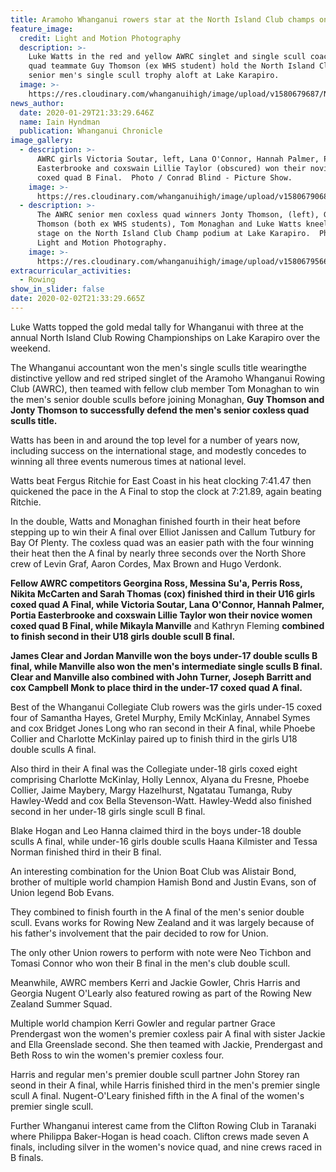 ```yaml
---
title: Aramoho Whanganui rowers star at the North Island Club champs on Lake Karapiro
feature_image:
  credit: Light and Motion Photography
  description: >-
    Luke Watts in the red and yellow AWRC singlet and single scull coach and
    quad teammate Guy Thomson (ex WHS student) hold the North Island Club Champ
    senior men's single scull trophy aloft at Lake Karapiro.
  image: >-
    https://res.cloudinary.com/whanganuihigh/image/upload/v1580679687/News/guy_thomson_chron_30.1.20.photo.Ligh_and_Motion_Photography.jpg
news_author:
  date: 2020-01-29T21:33:29.646Z
  name: Iain Hyndman
  publication: Whanganui Chronicle
image_gallery:
  - description: >-
      AWRC girls Victoria Soutar, left, Lana O'Connor, Hannah Palmer, Portia
      Easterbrooke and coxswain Lillie Taylor (obscured) won their novice women
      coxed quad B Final.  Photo / Conrad Blind - Picture Show.
    image: >-
      https://res.cloudinary.com/whanganuihigh/image/upload/v1580679068/News/Photo_MUL_was_given_for_sports_facebook.jpg
  - description: >-
      The AWRC senior men coxless quad winners Jonty Thomson, (left), Guy
      Thomson (both ex WHS students), Tom Monaghan and Luke Watts kneel centre
      stage on the North Island Club Champ podium at Lake Karapiro.  Photo /
      Light and Motion Photography.
    image: >-
      https://res.cloudinary.com/whanganuihigh/image/upload/v1580679566/News/Ex_Jonty_guy_Thomson._Chron_30.1.20._Light_and_Motion_Photography.jpg
extracurricular_activities:
  - Rowing
show_in_slider: false
date: 2020-02-02T21:33:29.665Z
---
```

Luke Watts topped the gold medal tally for Whanganui with three at the annual North Island Club Rowing Championships on Lake Karapiro over the weekend.

The Whanganui accountant won the men's single sculls title wearingthe distinctive yellow and red striped singlet of the Aramoho Whanganui Rowing Club (AWRC), then teamed with fellow club member Tom Monaghan to win the men's senior double sculls before joining Monaghan, **Guy Thomson and Jonty Thomson to successfully defend the men's senior coxless quad sculls title.**

Watts has been in and around the top level for a number of years now, including success on the international stage, and modestly concedes to winning all three events numerous times at national level.

Watts beat Fergus Ritchie for East Coast in his heat clocking 7:41.47 then quickened the pace in the A Final to stop the clock at 7:21.89, again beating Ritchie.

In the double, Watts and Monaghan finished fourth in their heat before stepping up to win their A final over Elliot Janissen and Callum Tutbury for Bay Of Plenty. The coxless quad was an easier path with the four winning their heat then the A final by nearly three seconds over the North Shore crew of Levin Graf, Aaron Cordes, Max Brown and Hugo Verdonk.

**Fellow AWRC competitors Georgina Ross, Messina Su'a, Perris Ross, Nikita McCarten and Sarah Thomas (cox) finished third in their U16 girls coxed quad A Final, while Victoria Soutar, Lana O'Connor, Hannah Palmer, Portia Easterbrooke and coxswain Lillie Taylor won their novice women coxed quad B Final, while Mikayla Manville** and Kathryn Fleming **combined to finish second in their U18 girls double scull B final.**

**James Clear and Jordan Manville won the boys under-17 double sculls B final, while Manville also won the men's intermediate single sculls B final. Clear and Manville also combined with John Turner, Joseph Barritt and cox Campbell Monk to place third in the under-17 coxed quad A final.**

Best of the Whanganui Collegiate Club rowers was the girls under-15 coxed four of Samantha Hayes, Gretel Murphy, Emily McKinlay, Annabel Symes and cox Bridget Jones Long who ran second in their A final, while Phoebe Collier and Charlotte McKinlay paired up to finish third in the girls U18 double sculls A final.

Also third in their A final was the Collegiate under-18 girls coxed eight comprising Charlotte McKinlay, Holly Lennox, Alyana du Fresne, Phoebe Collier, Jaime Maybery, Margy Hazelhurst, Ngatatau Tumanga, Ruby Hawley-Wedd and cox Bella Stevenson-Watt. Hawley-Wedd also finished second in her under-18 girls single scull B final.

Blake Hogan and Leo Hanna claimed third in the boys under-18 double sculls A final, while under-16 girls double sculls Haana Kilmister and Tessa Norman finished third in their B final.

An interesting combination for the Union Boat Club was Alistair Bond, brother of multiple world champion Hamish Bond and Justin Evans, son of Union legend Bob Evans.

They combined to finish fourth in the A final of the men's senior double scull. Evans works for Rowing New Zealand and it was largely because of his father's involvement that the pair decided to row for Union.

The only other Union rowers to perform with note were Neo Tichbon and Tomasi Connor who won their B final in the men's club double scull.

Meanwhile, AWRC members Kerri and Jackie Gowler, Chris Harris and Georgia Nugent O'Learly also featured rowing as part of the Rowing New Zealand Summer Squad.

Multiple world champion Kerri Gowler and regular partner Grace Prendergast won the women's premier coxless pair A final with sister Jackie and Ella Greenslade second. She then teamed with Jackie, Prendergast and Beth Ross to win the women's premier coxless four.

Harris and regular men's premier double scull partner John Storey ran seond in their A final, while Harris finished third in the men's premier single scull A final. Nugent-O'Leary finished fifth in the A final of the women's premier single scull.

Further Whanganui interest came from the Clifton Rowing Club in Taranaki where Philippa Baker-Hogan is head coach. Clifton crews made seven A finals, including silver in the women's novice quad, and nine crews raced in B finals.
